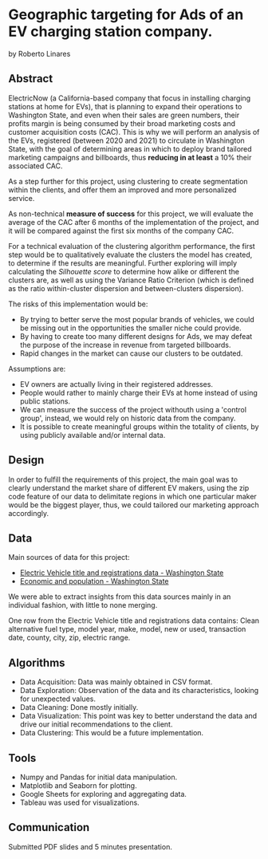 # Geographic targeting for Ads of an EV charging station company. 

by Roberto Linares



## Abstract

ElectricNow (a California-based company that focus in installing charging stations at home for EVs), that is planning to expand their operations to Washington State, 
and even when their sales are green numbers, their profits margin is being consumed by their broad marketing costs and customer acquisition costs (CAC). 
This is why we will perform an analysis of the EVs, registered (between 2020 and 2021) to circulate in Washington State, with the goal of determining areas in which
to deploy brand tailored marketing campaigns and billboards, thus **reducing in at least** a 10% their associated CAC. 

As a step further for this project, using clustering to create segmentation within the clients, and offer them an improved and more personalized service. 

As non-technical **measure of success** for this project, we will evaluate the average of the CAC after 6 months of the implementation of the project, and it will be compared against
the first six months of the company CAC. 

For a technical evaluation of the clustering algorithm performance, the first step would be to qualitatively evaluate the clusters the model has created, to determine
if the results are meaningful. Further exploring will imply calculating the *Silhouette score* to determine how alike or different the clusters are, as well 
as using the Variance Ratio Criterion (which is defined as the ratio within-cluster dispersion and between-clusters dispersion). 

The risks of this implementation would be:
* By trying to better serve the most popular brands of vehicles, we could be missing out in the opportunities the smaller niche could provide.  
* By having to create too many different designs for Ads, we may defeat the purpose of the increase in revenue from targeted billboards. 
* Rapid changes in the market can cause our clusters to be outdated.

Assumptions are:
* EV owners are actually living in their registered addresses. 
* People would rather to mainly charge their EVs at home instead of using public stations.
* We can measure the success of the project withouth using a 'control group', instead, we would rely on historic data from the company. 
* It is possible to create meaningful groups within the totality of clients, by using publicly available and/or internal data. 



## Design

In order to fulfill the requirements of this project, the main goal was to clearly understand the market share of different EV makers, using the zip code feature of our data to delimitate regions in which one particular maker would be the biggest player, thus, we could tailored our marketing approach accordingly. 

## Data

Main sources of data for this project:
- [Electric Vehicle title and registrations data - Washington State](https://data.wa.gov/Transportation/Electric-Vehicle-Title-and-Registration-Activity/rpr4-cgyd)
- [Economic and population - Washington State](https://ofm.wa.gov)

We were able to extract insights from this data sources mainly in an individual fashion, with little to none merging. 

One row from the Electric Vehicle title and registrations data contains: Clean alternative fuel type, model year, make, model, new or used, transaction date, county, city, zip, electric range.  

## Algorithms

* Data Acquisition: Data was mainly obtained in CSV format. 
* Data Exploration: Observation of the data and its characteristics, looking for unexpected values. 
* Data Cleaning: Done mostly initially.
* Data Visualization: This point was key to better understand the data and drive our initial recommendations to the client. 
* Data Clustering: This would be a future implementation. 



## Tools

* Numpy and Pandas for initial data manipulation. 
* Matplotlib and Seaborn for plotting. 
* Google Sheets for exploring and aggregating data. 
* Tableau was used for visualizations. 

## Communication

Submitted PDF slides and 5 minutes presentation. 
